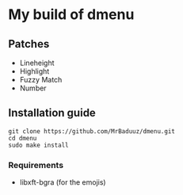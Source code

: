 # My build of dmenu

## Patches

- Lineheight
- Highlight
- Fuzzy Match
- Number

## Installation guide

```
git clone https://github.com/MrBaduuz/dmenu.git
cd dmenu
sudo make install
```

### Requirements

- libxft-bgra (for the emojis)
